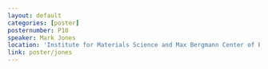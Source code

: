 ```yaml
---
layout: default
categories: [poster]
posternumber: P10
speaker: Mark Jones 
location: 'Institute for Materials Science and Max Bergmann Center of Biomaterials'
link: poster/jones
---
```

